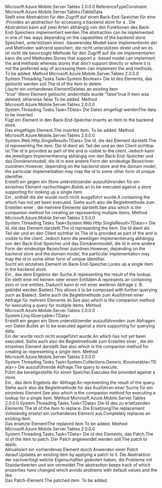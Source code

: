 <Type Name="IDomainManager&lt;TData&gt;" FullName="Microsoft.Azure.Mobile.Server.Tables.IDomainManager&lt;TData&gt;">
  <TypeSignature Language="C#" Value="public interface IDomainManager&lt;TData&gt; where TData : class, ITableData" />
  <TypeSignature Language="ILAsm" Value=".class public interface auto ansi abstract IDomainManager`1&lt;class (class Microsoft.Azure.Mobile.Server.Tables.ITableData) TData&gt;" />
  <TypeSignature Language="DocId" Value="T:Microsoft.Azure.Mobile.Server.Tables.IDomainManager`1" />
  <TypeSignature Language="VB.NET" Value="Public Interface IDomainManager(Of TData)" />
  <TypeSignature Language="F#" Value="type IDomainManager&lt;'Data (requires 'Data : null and 'Data :&gt; ITableData)&gt; = interface" />
  <AssemblyInfo>
    <AssemblyName>Microsoft.Azure.Mobile.Server.Tables</AssemblyName>
    <AssemblyVersion>2.0.0.0</AssemblyVersion>
  </AssemblyInfo>
  <TypeParameters>
    <TypeParameter Name="TData">
      <Constraints>
        <ParameterAttribute>ReferenceTypeConstraint</ParameterAttribute>
        <InterfaceName>Microsoft.Azure.Mobile.Server.Tables.ITableData</InterfaceName>
      </Constraints>
    </TypeParameter>
  </TypeParameters>
  <Interfaces />
  <Docs>
    <typeparam name="TData"></typeparam>
    <summary>
            <span data-ttu-id="e72ab-101">Stellt eine Abstraktion für den Zugriff auf einen Back-End-Speicher für eine <see cref="T:Microsoft.Azure.Mobile.Server.TableController`1" />.</span><span class="sxs-lookup"><span data-stu-id="e72ab-101">Provides an abstraction for accessing a backend store for a <see cref="T:Microsoft.Azure.Mobile.Server.TableController`1" />.</span></span>
            <span data-ttu-id="e72ab-102">Die Abstraktion kann auf zwei Arten abhängig von den Funktionen des Back-End-Speichers implementiert werden.</span><span class="sxs-lookup"><span data-stu-id="e72ab-102">The abstraction can be implemented in one of two ways depending on the capabilities of the backend store.</span></span> <span data-ttu-id="e72ab-103">Speichert, unterstützen einen <see cref="T:System.Linq.IQueryable`1" />-basierendes Modell kann Implementieren der <see cref="M:Query" /> und <see cref="M:Lookup" /> Methoden während speichert, die nicht unterstützen <see cref="T:System.Linq.IQueryable" /> direkt und wo es ist nicht die bevorzugte Methode für den Zugriff auf die sie implementieren kann die <see cref="M:QueryAsync" /> und <see cref="M:LookupAsync" /> Methoden.</span><span class="sxs-lookup"><span data-stu-id="e72ab-103">Stores that support a <see cref="T:System.Linq.IQueryable`1" />-based model can implement the <see cref="M:Query" /> and <see cref="M:Lookup" /> methods whereas stores that don't support <see cref="T:System.Linq.IQueryable" /> directly or where it is not the preferred way of accessing them can implement the <see cref="M:QueryAsync" /> and <see cref="M:LookupAsync" /> methods.</span></span>
            </summary>
    <remarks>To be added.</remarks>
  </Docs>
  <Members>
    <Member MemberName="DeleteAsync">
      <MemberSignature Language="C#" Value="public System.Threading.Tasks.Task&lt;bool&gt; DeleteAsync (string id);" />
      <MemberSignature Language="ILAsm" Value=".method public hidebysig newslot virtual instance class System.Threading.Tasks.Task`1&lt;bool&gt; DeleteAsync(string id) cil managed" />
      <MemberSignature Language="DocId" Value="M:Microsoft.Azure.Mobile.Server.Tables.IDomainManager`1.DeleteAsync(System.String)" />
      <MemberSignature Language="VB.NET" Value="Public Function DeleteAsync (id As String) As Task(Of Boolean)" />
      <MemberSignature Language="F#" Value="abstract member DeleteAsync : string -&gt; System.Threading.Tasks.Task&lt;bool&gt;" Usage="iDomainManager.DeleteAsync id" />
      <MemberType>Method</MemberType>
      <AssemblyInfo>
        <AssemblyName>Microsoft.Azure.Mobile.Server.Tables</AssemblyName>
        <AssemblyVersion>2.0.0.0</AssemblyVersion>
      </AssemblyInfo>
      <ReturnValue>
        <ReturnType>System.Threading.Tasks.Task&lt;System.Boolean&gt;</ReturnType>
      </ReturnValue>
      <Parameters>
        <Parameter Name="id" Type="System.String" />
      </Parameters>
      <Docs>
        <param name="id"><span data-ttu-id="e72ab-104">Die Id des Elements, das gelöscht werden soll.</span><span class="sxs-lookup"><span data-stu-id="e72ab-104">The id of the item to delete.</span></span></param>
        <summary>
            <span data-ttu-id="e72ab-105">Löscht ein vorhandenes Element</span><span class="sxs-lookup"><span data-stu-id="e72ab-105">Deletes an existing item</span></span>
            </summary>
        <returns>
          <span data-ttu-id="e72ab-106"><c>"true"</c> Wenn Element gelöscht; andernfalls wurde <c>"false"</c></span><span class="sxs-lookup"><span data-stu-id="e72ab-106"><c>true</c> if item was deleted; otherwise <c>false</c></span></span></returns>
        <remarks>To be added.</remarks>
      </Docs>
    </Member>
    <Member MemberName="InsertAsync">
      <MemberSignature Language="C#" Value="public System.Threading.Tasks.Task&lt;TData&gt; InsertAsync (TData data);" />
      <MemberSignature Language="ILAsm" Value=".method public hidebysig newslot virtual instance class System.Threading.Tasks.Task`1&lt;!TData&gt; InsertAsync(!TData data) cil managed" />
      <MemberSignature Language="DocId" Value="M:Microsoft.Azure.Mobile.Server.Tables.IDomainManager`1.InsertAsync(`0)" />
      <MemberSignature Language="VB.NET" Value="Public Function InsertAsync (data As TData) As Task(Of TData)" />
      <MemberSignature Language="F#" Value="abstract member InsertAsync : 'Data -&gt; System.Threading.Tasks.Task&lt;'Data (requires 'Data : null and 'Data :&gt; Microsoft.Azure.Mobile.Server.Tables.ITableData)&gt;" Usage="iDomainManager.InsertAsync data" />
      <MemberType>Method</MemberType>
      <AssemblyInfo>
        <AssemblyName>Microsoft.Azure.Mobile.Server.Tables</AssemblyName>
        <AssemblyVersion>2.0.0.0</AssemblyVersion>
      </AssemblyInfo>
      <ReturnValue>
        <ReturnType>System.Threading.Tasks.Task&lt;TData&gt;</ReturnType>
      </ReturnValue>
      <Parameters>
        <Parameter Name="data" Type="TData" />
      </Parameters>
      <Docs>
        <param name="data"><span data-ttu-id="e72ab-107">Die Daten eingefügt werden</span><span class="sxs-lookup"><span data-stu-id="e72ab-107">The data to be inserted</span></span></param>
        <summary>
            <span data-ttu-id="e72ab-108">Fügt ein Element in den Back-End-Speicher.</span><span class="sxs-lookup"><span data-stu-id="e72ab-108">Inserts an item to the backend store.</span></span>
            </summary>
        <returns><span data-ttu-id="e72ab-109">Das eingefügte Element.</span><span class="sxs-lookup"><span data-stu-id="e72ab-109">The inserted item.</span></span></returns>
        <remarks>To be added.</remarks>
      </Docs>
    </Member>
    <Member MemberName="Lookup">
      <MemberSignature Language="C#" Value="public System.Web.Http.SingleResult&lt;TData&gt; Lookup (string id);" />
      <MemberSignature Language="ILAsm" Value=".method public hidebysig newslot virtual instance class System.Web.Http.SingleResult`1&lt;!TData&gt; Lookup(string id) cil managed" />
      <MemberSignature Language="DocId" Value="M:Microsoft.Azure.Mobile.Server.Tables.IDomainManager`1.Lookup(System.String)" />
      <MemberSignature Language="VB.NET" Value="Public Function Lookup (id As String) As SingleResult(Of TData)" />
      <MemberSignature Language="F#" Value="abstract member Lookup : string -&gt; System.Web.Http.SingleResult&lt;'Data (requires 'Data : null and 'Data :&gt; Microsoft.Azure.Mobile.Server.Tables.ITableData)&gt;" Usage="iDomainManager.Lookup id" />
      <MemberType>Method</MemberType>
      <AssemblyInfo>
        <AssemblyName>Microsoft.Azure.Mobile.Server.Tables</AssemblyName>
        <AssemblyVersion>2.0.0.0</AssemblyVersion>
      </AssemblyInfo>
      <ReturnValue>
        <ReturnType>System.Web.Http.SingleResult&lt;TData&gt;</ReturnType>
      </ReturnValue>
      <Parameters>
        <Parameter Name="id" Type="System.String" />
      </Parameters>
      <Docs>
        <param name="id"><span data-ttu-id="e72ab-110">Die Id, die das Element darstellt.</span><span class="sxs-lookup"><span data-stu-id="e72ab-110">The id representing the item.</span></span> <span data-ttu-id="e72ab-111">Die Id dient als Teil der <see cref="T:Microsoft.Azure.Mobile.Server.Tables.ITableData" /> und an den Client sichtbar ist.</span><span class="sxs-lookup"><span data-stu-id="e72ab-111">The id is provided as part of the <see cref="T:Microsoft.Azure.Mobile.Server.Tables.ITableData" /> and is visible to the client.</span></span> <span data-ttu-id="e72ab-112">Jedoch kann die jeweiligen Implementierung abhängig von den Back-End-Speicher und das Domänenmodell, die Id in eine andere Form der eindeutige Bezeichner zuordnen.</span><span class="sxs-lookup"><span data-stu-id="e72ab-112">However, depending on the backend store and the domain model, the particular implementation may map the id to some other form of unique identifier.</span></span></param>
        <summary>
            <span data-ttu-id="e72ab-113">Erstellt ein <see cref="T:System.Linq.IQueryable`1" /> gegen ein Store unterstützender auszuführenden <see cref="T:System.Linq.IQueryable`1" /> für ein einzelnes Element nachschlagen.</span><span class="sxs-lookup"><span data-stu-id="e72ab-113">Builds an <see cref="T:System.Linq.IQueryable`1" /> to be executed against a store supporting <see cref="T:System.Linq.IQueryable`1" /> for looking up a single item.</span></span>
            </summary>
        <returns><span data-ttu-id="e72ab-114">Ein <see cref="T:System.Web.Http.SingleResult`1" /> , enthält die <see cref="T:System.Linq.IQueryable`1" /> der wurde noch nicht ausgeführt wurde.</span><span class="sxs-lookup"><span data-stu-id="e72ab-114">A <see cref="T:System.Web.Http.SingleResult`1" /> containing the <see cref="T:System.Linq.IQueryable`1" /> which has not yet been executed.</span></span></returns>
        <remarks>
            <span data-ttu-id="e72ab-115">Siehe auch <see cref="M:Query" /> also die Begleitmethode zum Erstellen einer <see cref="T:System.Linq.IQueryable`1" /> , die mehrere Elemente darstellt.</span><span class="sxs-lookup"><span data-stu-id="e72ab-115">See also <see cref="M:Query" /> which is the companion method for creating an <see cref="T:System.Linq.IQueryable`1" /> representing multiple items.</span></span>
            </remarks>
      </Docs>
    </Member>
    <Member MemberName="LookupAsync">
      <MemberSignature Language="C#" Value="public System.Threading.Tasks.Task&lt;System.Web.Http.SingleResult&lt;TData&gt;&gt; LookupAsync (string id);" />
      <MemberSignature Language="ILAsm" Value=".method public hidebysig newslot virtual instance class System.Threading.Tasks.Task`1&lt;class System.Web.Http.SingleResult`1&lt;!TData&gt;&gt; LookupAsync(string id) cil managed" />
      <MemberSignature Language="DocId" Value="M:Microsoft.Azure.Mobile.Server.Tables.IDomainManager`1.LookupAsync(System.String)" />
      <MemberSignature Language="VB.NET" Value="Public Function LookupAsync (id As String) As Task(Of SingleResult(Of TData))" />
      <MemberSignature Language="F#" Value="abstract member LookupAsync : string -&gt; System.Threading.Tasks.Task&lt;System.Web.Http.SingleResult&lt;'Data&gt;&gt;" Usage="iDomainManager.LookupAsync id" />
      <MemberType>Method</MemberType>
      <AssemblyInfo>
        <AssemblyName>Microsoft.Azure.Mobile.Server.Tables</AssemblyName>
        <AssemblyVersion>2.0.0.0</AssemblyVersion>
      </AssemblyInfo>
      <ReturnValue>
        <ReturnType>System.Threading.Tasks.Task&lt;System.Web.Http.SingleResult&lt;TData&gt;&gt;</ReturnType>
      </ReturnValue>
      <Parameters>
        <Parameter Name="id" Type="System.String" />
      </Parameters>
      <Docs>
        <param name="id"><span data-ttu-id="e72ab-116">Die Id, die das Element darstellt.</span><span class="sxs-lookup"><span data-stu-id="e72ab-116">The id representing the item.</span></span> <span data-ttu-id="e72ab-117">Die Id dient als Teil der <see cref="T:Microsoft.Azure.Mobile.Server.Tables.ITableData" /> und an den Client sichtbar ist.</span><span class="sxs-lookup"><span data-stu-id="e72ab-117">The id is provided as part of the <see cref="T:Microsoft.Azure.Mobile.Server.Tables.ITableData" /> and is visible to the client.</span></span> <span data-ttu-id="e72ab-118">Jedoch kann die jeweiligen Implementierung abhängig von den Back-End-Speicher und das Domänenmodell, die Id in eine andere Form der eindeutige Bezeichner zuordnen.</span><span class="sxs-lookup"><span data-stu-id="e72ab-118">However, depending on the backend store and the domain model, the particular implementation may map the id to some other form of unique identifier.</span></span></param>
        <summary>
            <span data-ttu-id="e72ab-119">Sucht ein einzelnes Element im Back-End-Speicher.</span><span class="sxs-lookup"><span data-stu-id="e72ab-119">Looks up a single item in the backend store.</span></span> 
            </summary>
        <returns><span data-ttu-id="e72ab-120">Ein <see cref="T:System.Web.Http.SingleResult`1" /> , das dem Ergebnis der Suche.</span><span class="sxs-lookup"><span data-stu-id="e72ab-120">A <see cref="T:System.Web.Http.SingleResult`1" /> representing the result of the lookup.</span></span> <span data-ttu-id="e72ab-121">Ein <see cref="T:System.Web.Http.SingleResult`1" /> stellt eine <see cref="T:System.Linq.IQueryable" /> mit keinem oder einem Entitäten.</span><span class="sxs-lookup"><span data-stu-id="e72ab-121">A <see cref="T:System.Web.Http.SingleResult`1" /> represents an <see cref="T:System.Linq.IQueryable" /> containing zero or one entities.</span></span> <span data-ttu-id="e72ab-122">Dadurch kann er mit einer weiteren Abfrage z. B. gebildet werden <c>$select</c>.</span><span class="sxs-lookup"><span data-stu-id="e72ab-122">This allows it to be composed with further querying such as <c>$select</c>.</span></span></returns>
        <remarks>
            <span data-ttu-id="e72ab-123">Siehe auch <see cref="M:QueryAsync" /> die Begleitmethode zum Ausführen einer Abfrage für mehrere Elemente ist.</span><span class="sxs-lookup"><span data-stu-id="e72ab-123">See also <see cref="M:QueryAsync" /> which is the companion method for executing a query for multiple items.</span></span>
            </remarks>
      </Docs>
    </Member>
    <Member MemberName="Query">
      <MemberSignature Language="C#" Value="public System.Linq.IQueryable&lt;TData&gt; Query ();" />
      <MemberSignature Language="ILAsm" Value=".method public hidebysig newslot virtual instance class System.Linq.IQueryable`1&lt;!TData&gt; Query() cil managed" />
      <MemberSignature Language="DocId" Value="M:Microsoft.Azure.Mobile.Server.Tables.IDomainManager`1.Query" />
      <MemberSignature Language="VB.NET" Value="Public Function Query () As IQueryable(Of TData)" />
      <MemberSignature Language="F#" Value="abstract member Query : unit -&gt; System.Linq.IQueryable&lt;'Data (requires 'Data : null and 'Data :&gt; Microsoft.Azure.Mobile.Server.Tables.ITableData)&gt;" Usage="iDomainManager.Query " />
      <MemberType>Method</MemberType>
      <AssemblyInfo>
        <AssemblyName>Microsoft.Azure.Mobile.Server.Tables</AssemblyName>
        <AssemblyVersion>2.0.0.0</AssemblyVersion>
      </AssemblyInfo>
      <ReturnValue>
        <ReturnType>System.Linq.IQueryable&lt;TData&gt;</ReturnType>
      </ReturnValue>
      <Parameters />
      <Docs>
        <summary>
            <span data-ttu-id="e72ab-124">Erstellt ein <see cref="T:System.Linq.IQueryable`1" /> gegen ein Store unterstützender auszuführenden <see cref="T:System.Linq.IQueryable`1" /> zum Abfragen von Daten.</span><span class="sxs-lookup"><span data-stu-id="e72ab-124">Builds an <see cref="T:System.Linq.IQueryable`1" /> to be executed against a store supporting <see cref="T:System.Linq.IQueryable`1" /> for querying data.</span></span> 
            </summary>
        <returns><span data-ttu-id="e72ab-125">Ein <see cref="T:System.Linq.IQueryable`1" /> der wurde noch nicht ausgeführt wurde.</span><span class="sxs-lookup"><span data-stu-id="e72ab-125">An <see cref="T:System.Linq.IQueryable`1" /> which has not yet been executed.</span></span></returns>
        <remarks>
            <span data-ttu-id="e72ab-126">Siehe auch <see cref="M:Lookup" /> also die Begleitmethode zum Erstellen einer <see cref="T:System.Linq.IQueryable`1" /> , die ein einzelnes Element darstellt.</span><span class="sxs-lookup"><span data-stu-id="e72ab-126">See also <see cref="M:Lookup" /> which is the companion method for creating an <see cref="T:System.Linq.IQueryable`1" /> representing a single item.</span></span>
            </remarks>
      </Docs>
    </Member>
    <Member MemberName="QueryAsync">
      <MemberSignature Language="C#" Value="public System.Threading.Tasks.Task&lt;System.Collections.Generic.IEnumerable&lt;TData&gt;&gt; QueryAsync (System.Web.Http.OData.Query.ODataQueryOptions query);" />
      <MemberSignature Language="ILAsm" Value=".method public hidebysig newslot virtual instance class System.Threading.Tasks.Task`1&lt;class System.Collections.Generic.IEnumerable`1&lt;!TData&gt;&gt; QueryAsync(class System.Web.Http.OData.Query.ODataQueryOptions query) cil managed" />
      <MemberSignature Language="DocId" Value="M:Microsoft.Azure.Mobile.Server.Tables.IDomainManager`1.QueryAsync(System.Web.Http.OData.Query.ODataQueryOptions)" />
      <MemberSignature Language="VB.NET" Value="Public Function QueryAsync (query As ODataQueryOptions) As Task(Of IEnumerable(Of TData))" />
      <MemberSignature Language="F#" Value="abstract member QueryAsync : System.Web.Http.OData.Query.ODataQueryOptions -&gt; System.Threading.Tasks.Task&lt;seq&lt;'Data&gt;&gt;" Usage="iDomainManager.QueryAsync query" />
      <MemberType>Method</MemberType>
      <AssemblyInfo>
        <AssemblyName>Microsoft.Azure.Mobile.Server.Tables</AssemblyName>
        <AssemblyVersion>2.0.0.0</AssemblyVersion>
      </AssemblyInfo>
      <ReturnValue>
        <ReturnType>System.Threading.Tasks.Task&lt;System.Collections.Generic.IEnumerable&lt;TData&gt;&gt;</ReturnType>
      </ReturnValue>
      <Parameters>
        <Parameter Name="query" Type="System.Web.Http.OData.Query.ODataQueryOptions" />
      </Parameters>
      <Docs>
        <param name="query"><span data-ttu-id="e72ab-127">Die <see cref="T:System.Web.Http.OData.Query.ODataQueryOptions" /> auszuführende Abfrage.</span><span class="sxs-lookup"><span data-stu-id="e72ab-127">The <see cref="T:System.Web.Http.OData.Query.ODataQueryOptions" /> query to execute.</span></span></param>
        <summary>
            <span data-ttu-id="e72ab-128">Führt die bereitgestellte <paramref name="query" /> für einen Speicher.</span><span class="sxs-lookup"><span data-stu-id="e72ab-128">Executes the provided <paramref name="query" /> against a store.</span></span>
            </summary>
        <returns><span data-ttu-id="e72ab-129">Ein <see cref="T:System.Collections.Generic.IEnumerable`1" /> , das dem Ergebnis der Abfrage.</span><span class="sxs-lookup"><span data-stu-id="e72ab-129">An <see cref="T:System.Collections.Generic.IEnumerable`1" /> representing the result of the query.</span></span></returns>
        <remarks>
            <span data-ttu-id="e72ab-130">Siehe auch <see cref="M:LookupAsync" /> also die Begleitmethode für das Ausführen einer Suche für ein einzelnes Element.</span><span class="sxs-lookup"><span data-stu-id="e72ab-130">See also <see cref="M:LookupAsync" /> which is the companion method for executing a lookup for a single item.</span></span>
            </remarks>
      </Docs>
    </Member>
    <Member MemberName="ReplaceAsync">
      <MemberSignature Language="C#" Value="public System.Threading.Tasks.Task&lt;TData&gt; ReplaceAsync (string id, TData data);" />
      <MemberSignature Language="ILAsm" Value=".method public hidebysig newslot virtual instance class System.Threading.Tasks.Task`1&lt;!TData&gt; ReplaceAsync(string id, !TData data) cil managed" />
      <MemberSignature Language="DocId" Value="M:Microsoft.Azure.Mobile.Server.Tables.IDomainManager`1.ReplaceAsync(System.String,`0)" />
      <MemberSignature Language="VB.NET" Value="Public Function ReplaceAsync (id As String, data As TData) As Task(Of TData)" />
      <MemberSignature Language="F#" Value="abstract member ReplaceAsync : string * 'Data -&gt; System.Threading.Tasks.Task&lt;'Data (requires 'Data : null and 'Data :&gt; Microsoft.Azure.Mobile.Server.Tables.ITableData)&gt;" Usage="iDomainManager.ReplaceAsync (id, data)" />
      <MemberType>Method</MemberType>
      <AssemblyInfo>
        <AssemblyName>Microsoft.Azure.Mobile.Server.Tables</AssemblyName>
        <AssemblyVersion>2.0.0.0</AssemblyVersion>
      </AssemblyInfo>
      <ReturnValue>
        <ReturnType>System.Threading.Tasks.Task&lt;TData&gt;</ReturnType>
      </ReturnValue>
      <Parameters>
        <Parameter Name="id" Type="System.String" />
        <Parameter Name="data" Type="TData" />
      </Parameters>
      <Docs>
        <param name="id"><span data-ttu-id="e72ab-131">Die Id des zu ersetzenden Elements.</span><span class="sxs-lookup"><span data-stu-id="e72ab-131">The id of the item to replace.</span></span></param>
        <param name="data"><span data-ttu-id="e72ab-132">Die Ersetzung</span><span class="sxs-lookup"><span data-stu-id="e72ab-132">The replacement</span></span></param>
        <summary>
            <span data-ttu-id="e72ab-133">Vollständig ersetzt ein vorhandenes Element aus.</span><span class="sxs-lookup"><span data-stu-id="e72ab-133">Completely replaces an existing item.</span></span>
            </summary>
        <returns><span data-ttu-id="e72ab-134">Das ersetzte Element</span><span class="sxs-lookup"><span data-stu-id="e72ab-134">The replaced item</span></span></returns>
        <remarks>To be added.</remarks>
      </Docs>
    </Member>
    <Member MemberName="UpdateAsync">
      <MemberSignature Language="C#" Value="public System.Threading.Tasks.Task&lt;TData&gt; UpdateAsync (string id, System.Web.Http.OData.Delta&lt;TData&gt; patch);" />
      <MemberSignature Language="ILAsm" Value=".method public hidebysig newslot virtual instance class System.Threading.Tasks.Task`1&lt;!TData&gt; UpdateAsync(string id, class System.Web.Http.OData.Delta`1&lt;!TData&gt; patch) cil managed" />
      <MemberSignature Language="DocId" Value="M:Microsoft.Azure.Mobile.Server.Tables.IDomainManager`1.UpdateAsync(System.String,System.Web.Http.OData.Delta{`0})" />
      <MemberSignature Language="VB.NET" Value="Public Function UpdateAsync (id As String, patch As Delta(Of TData)) As Task(Of TData)" />
      <MemberSignature Language="F#" Value="abstract member UpdateAsync : string * System.Web.Http.OData.Delta&lt;'Data (requires 'Data : null and 'Data :&gt; Microsoft.Azure.Mobile.Server.Tables.ITableData)&gt; -&gt; System.Threading.Tasks.Task&lt;'Data (requires 'Data : null and 'Data :&gt; Microsoft.Azure.Mobile.Server.Tables.ITableData)&gt;" Usage="iDomainManager.UpdateAsync (id, patch)" />
      <MemberType>Method</MemberType>
      <AssemblyInfo>
        <AssemblyName>Microsoft.Azure.Mobile.Server.Tables</AssemblyName>
        <AssemblyVersion>2.0.0.0</AssemblyVersion>
      </AssemblyInfo>
      <ReturnValue>
        <ReturnType>System.Threading.Tasks.Task&lt;TData&gt;</ReturnType>
      </ReturnValue>
      <Parameters>
        <Parameter Name="id" Type="System.String" />
        <Parameter Name="patch" Type="System.Web.Http.OData.Delta&lt;TData&gt;" />
      </Parameters>
      <Docs>
        <param name="id"><span data-ttu-id="e72ab-135">Die Id des Elements, das Patch.</span><span class="sxs-lookup"><span data-stu-id="e72ab-135">The id of the item to patch.</span></span></param>
        <param name="patch"><span data-ttu-id="e72ab-136">Der Patch angewendet werden soll.</span><span class="sxs-lookup"><span data-stu-id="e72ab-136">The patch to apply.</span></span></param>
        <summary>
            <span data-ttu-id="e72ab-137">Aktualisiert ein vorhandenes Element durch Anwenden einer <see cref="T:System.Web.Http.OData.Delta`1" /> Patch darauf.</span><span class="sxs-lookup"><span data-stu-id="e72ab-137">Updates an existing item by applying a <see cref="T:System.Web.Http.OData.Delta`1" /> patch to it.</span></span> <span data-ttu-id="e72ab-138">Die <see cref="T:System.Web.Http.OData.Delta`1" /> Abstraktion der nachverfolgt welche Eigenschaften geändert haben, die Probleme mit Standardwerten und wie vermeidet.</span><span class="sxs-lookup"><span data-stu-id="e72ab-138">The <see cref="T:System.Web.Http.OData.Delta`1" /> abstraction keeps track of which properties have changed which avoids problems with default values and the like.</span></span>
            </summary>
        <returns><span data-ttu-id="e72ab-139">Das Patch-Element.</span><span class="sxs-lookup"><span data-stu-id="e72ab-139">The patched item.</span></span></returns>
        <remarks>To be added.</remarks>
      </Docs>
    </Member>
  </Members>
</Type>